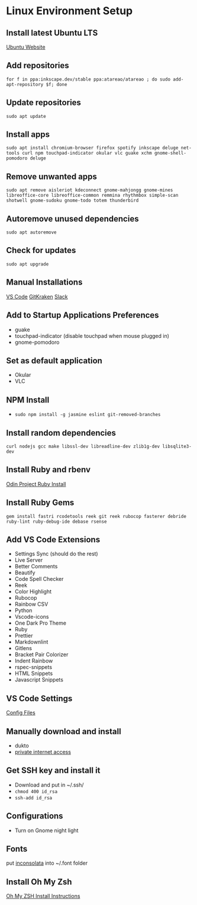 # Linux Environment Setup

## Install latest Ubuntu LTS

[Ubuntu Website](https://www.ubuntu.com/download/desktop)

## Add repositories

`for f in ppa:inkscape.dev/stable ppa:atareao/atareao ; do sudo add-apt-repository $f; done`

## Update repositories

`sudo apt update`

## Install apps

`sudo apt install chromium-browser firefox spotify inkscape deluge net-tools curl npm touchpad-indicator okular vlc guake xchm gnome-shell-pomodoro deluge`

## Remove unwanted apps

`sudo apt remove aisleriot kdeconnect gnome-mahjongg gnome-mines libreoffice-core libreoffice-common remmina rhythmbox simple-scan shotwell gnome-sudoku gnome-todo totem thunderbird`

## Autoremove unused dependencies

`sudo apt autoremove`

## Check for updates

`sudo apt upgrade`

## Manual Installations

[VS Code](https://code.visualstudio.com/docs/setup/linux)
[GitKraken](https://www.gitkraken.com/download)
[Slack](https://slack.com/downloads/linux)

## Add to Startup Applications Preferences

- guake
- touchpad-indicator (disable touchpad when mouse plugged in)
- gnome-pomodoro

## Set as default application

- Okular
- VLC

## NPM Install

- `sudo npm install -g jasmine eslint git-removed-branches`

## Install random dependencies

`curl nodejs gcc make libssl-dev libreadline-dev zlib1g-dev libsqlite3-dev`

## Install Ruby and rbenv

[Odin Project Ruby Install](https://www.theodinproject.com/courses/web-development-101/lessons/your-first-rails-application?ref=lnav)

## Install Ruby Gems

`gem install fastri rcodetools reek git reek rubocop fasterer debride ruby-lint ruby-debug-ide debase rsense`

## Add VS Code Extensions

- Settings Sync (should do the rest)
- Live Server
- Better Comments
- Beautify
- Code Spell Checker
- Reek
- Color Highlight
- Rubocop
- Rainbow CSV
- Python
- Vscode-icons
- One Dark Pro Theme
- Ruby
- Prettier
- Markdownlint
- Gitlens
- Bracket Pair Colorizer
- Indent Rainbow
- rspec-snippets
- HTML Snippets
- Javascript Snippets

## VS Code Settings

[Config Files](installation/vscode.md)

## Manually download and install

- dukto
- [private internet access](https://www.privateinternetaccess.com/helpdesk/guides/desktop/linux/ubuntu-openvpn-setup)

## Get SSH key and install it

- Download and put in ~/.ssh/
- `chmod 400 id_rsa`
- `ssh-add id_rsa`

## Configurations

- Turn on Gnome night light

## Fonts

put [inconsolata](installation/Inconsolata.otf) into ~/.font folder

## Install Oh My Zsh

[Oh My ZSH Install Instructions](installation/ohmyzsh.md)
